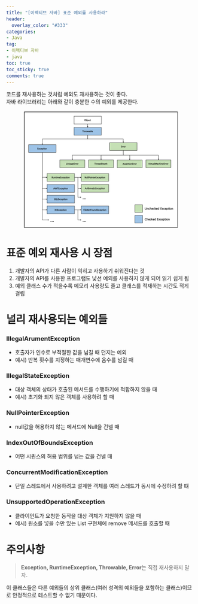 ```yaml
---
title: "[이펙티브 자바] 표준 예외를 사용하라"
header:
  overlay_color: "#333"
categories:
- Java
tag: 
- 이펙티브 자바
- java 
toc: true
toc_sticky: true
comments: true
---
```


코드를 재사용하는 것처럼 예외도 재사용하는 것이 좋다.  
자바 라이브러리는 아래와 같이 충분한 수의 예외를 제공한다.  

<figure>
	<a href="/assets/images/EffectiveJava/Throwable.jpg"><img src="/assets/images/EffectiveJava/Throwable.jpg"></a>
	<figcaption><a href="/assets/images/EffectiveJava/Throwable.jpg" title="예외 구분"></a></figcaption>
</figure>

# 표준 예외 재사용 시 장점  
1. 개발자의 API가 다른 사람이 익히고 사용하기 쉬워진다는 것  
2. 개발자의 API를 사용한 프로그램도 낯선 예외를 사용하지 않게 되어 읽기 쉽게 됨  
3. 예외 클래스 수가 적을수록 메모리 사용량도 줄고 클래스를 적재하는 시간도 적게 걸림  

# 널리 재사용되는 예외들 

### IllegalArumentException  
- 호출자가 인수로 부적절한 값을 넘길 때 던지는 예외  
- 예시) 반복 횟수를 지정하는 매개변수에 음수를 넘길 때  

### IllegalStateException  
- 대상 객체의 상태가 호출된 메서드를 수행하기에 적합하지 않을 때   
- 예시) 초기화 되지 않은 객체를 사용하려 할 때  

### NullPointerException  
- null값을 허용하지 않는 메서드에 Null을 건넬 때 

### IndexOutOfBoundsException  
- 어떤 시퀀스의 허용 범위를 넘는 값을 건넬 때  

### ConcurrentModificationException  
- 단일 스레드에서 사용하려고 설계한 객체를 여러 스레드가 동시에 수정하려 할 떄   

### UnsupportedOperationException  
- 클라이언트가 요청한 동작을 대상 객체가 지원하지 않을 때  
- 예시) 원소를 넣을 수만 있는 List 구현체에 remove 메서드를 호출할 때  


# 주의사항 
>**Exception, RuntimeException, Throwable, Error**는 직접 재사용하지 말자.  

이 클래스들은 다른 예외들의 상위 클래스(여러 성격의 예외들을 포함하는 클래스)이므로 안정적으로 테스트할 수 없기 때문이다.  

